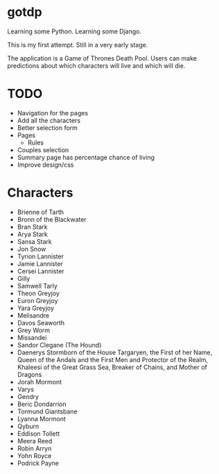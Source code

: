 # gotdp

Learning some Python. Learning some Django.

This is my first attempt. Still in a very early stage.

The application is a Game of Thrones Death Pool. Users can make
predictions about which characters will live and which will die.

# TODO

* Navigation for the pages
* Add all the characters
* Better selection form
* Pages
  * Rules
* Couples selection
* Summary page has percentage chance of living
* Improve design/css

# Characters

* Brienne of Tarth
* Bronn of the Blackwater
* Bran Stark
* Arya Stark
* Sansa Stark
* Jon Snow
* Tyrion Lannister
* Jamie Lannister
* Cersei Lannister
* Gilly
* Samwell Tarly
* Theon Greyjoy
* Euron Greyjoy
* Yara Greyjoy
* Melisandre
* Davos Seaworth
* Grey Worm
* Missandei
* Sandor Clegane (The Hound)
* Daenerys Stormborn of the House Targaryen, the First of her Name, Queen of the Andals and the First Men and Protector of the Realm, Khaleesi of the Great Grass Sea, Breaker of Chains, and Mother of Dragons 
* Jorah Mormont 
* Varys
* Gendry
* Beric Dondarrion
* Tormund Giantsbane
* Lyanna Mormont
* Qyburn
* Eddison Tollett
* Meera Reed
* Robin Arryn
* Yohn Royce
* Podrick Payne
